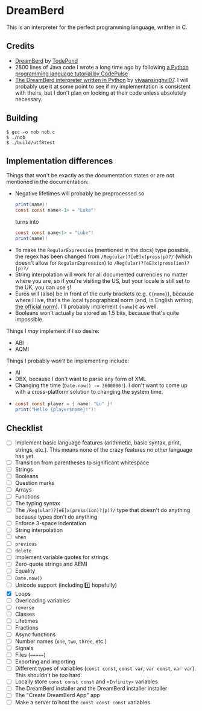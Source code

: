 
# DreamBerd

This is an interpreter for the perfect programming language, written in C.

## Credits

- [DreamBerd](https://github.com/TodePond/DreamBerd) by [TodePond](https://github.com/TodePond)
- 2800 lines of Java code I wrote a long time ago by following [a Python programming language tutorial by CodePulse](https://www.youtube.com/playlist?list=PLZQftyCk7_SdoVexSmwy_tBgs7P0b97yD)
- [The DreamBerd interpreter written in Python](https://github.com/vivaansinghvi07/dreamberd-interpreter) by [vivaansinghvi07](https://github.com/vivaansinghvi07). I will probably use it at some point to see if my implementation is consistent with theirs, but I don't plan on looking at their code unless absolutely necessary.

## Building

```console
$ gcc -o nob nob.c
$ ./nob
$ ./build/utf8test
```

## Implementation differences

Things that won't be exactly as the documentation states or are not mentioned in the documentation:

- Negative lifetimes will probably be preprocessed so
  ```java
  print(name)!
  const const name<-1> = "Luke"!
  ```
  turns into
  ```java
  const const name<1> = "Luke"!
  print(name)!
  ```
- To make the `RegularExpression` (mentioned in the docs) type possible, the regex has been changed from `/Reg(ular)?[eE]x(press|p)?/` (which doesn't allow for `RegularExpression`) to `/Reg(ular)?[eE]x(press(ion)?|p)?/`
- String interpolation will work for all documented currencies no matter where you are, so if you're visiting the US, but your locale is still set to the UK, you can use `$`!
- Euros will (also) be in front of the curly brackets (e.g. `€{name}`), because where I live, that's the local typographical norm (and, in English writing, [the official norm](https://en.wikipedia.org/wiki/Euro_sign#Use)). I'll probably implement `{name}€` as well.
- Booleans won't actually be stored as 1.5 bits, because that's quite impossible.

Things I *may* implement if I so desire:

- ABI
- AQMI

Things I probably *won't* be implementing include:

- AI
- DBX, because I don't want to parse any form of XML
- Changing the time (`Date.now() -= 3600000!`). I don't want to come up with a cross-platform solution to changing the system time.
- ```java
  const const player = { name: "Lu" }!
  print("Hello {player$name}!")!
  ```

## Checklist

- [ ] Implement basic language features (arithmetic, basic syntax, print, strings, etc.). This means none of the crazy features no other language has yet.
- [ ] Transition from parentheses to significant whitespace
- [ ] Strings
- [ ] Booleans
- [ ] Question marks
- [ ] Arrays
- [ ] Functions
- [ ] The typing syntax
- [ ] The `/Reg(ular)?[eE]x(press(ion)?|p)?/` type that doesn't do anything because types don't do anything
- [ ] Enforce 3-space indentation
- [ ] String interpolation
- [ ] `when`
- [ ] `previous`
- [ ] `delete`
- [ ] Implement variable quotes for strings.
- [ ] Zero-quote strings and AEMI
- [ ] Equality
- [ ] `Date.now()`
- [ ] Unicode support (including 1️⃣ hopefully)
- [x] Loops
- [ ] Overloading variables
- [ ] `reverse`
- [ ] Classes
- [ ] Lifetimes
- [ ] Fractions
- [ ] Async functions
- [ ] Number names (`one`, `two`, `three`, etc.)
- [ ] Signals
- [ ] Files (`=====`)
- [ ] Exporting and importing
- [ ] Different types of variables (`const const`, `const var`, `var const`, `var var`). This shouldn't be *too* hard.
- [ ] Locally store `const const const` and `<Infinity>` variables
- [ ] The DreamBerd installer and the DreamBerd installer installer
- [ ] The "Create DreamBerd App" app
- [ ] Make a server to host the `const const const` variables